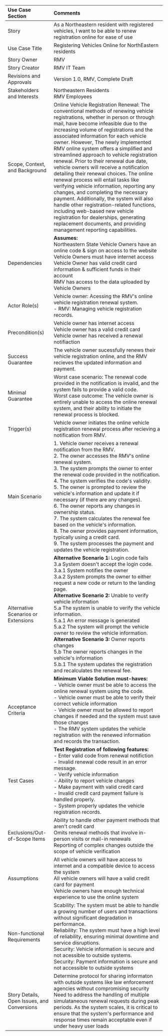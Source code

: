 |Use Case Section|Comments|
|:---|:---|
|Story|As a Northeastern resident with registered vehicles, I want to be able to renew registration online for ease of use |
|Use Case Title| Registering Vehicles Online for NorthEastern residents|
|Story Owner|RMV|
|Story Creator| RMV IT Team|
|Revisions and Approvals|Version 1.0, RMV, Complete Draft|
|Stakeholders and Interests| Northeastern Residents <br> RMV Employees|  -Cole 
|Scope, Context, and Background|Online Vehicle Registration Renewal: The conventional methods of renewing vehicle registrations, whether in person or through mail, have become infeasible due to the increasing volume of registrations and the associated information for each vehicle owner. However, The newly implemented RMV online system offers a simplified and streamlined approach to vehicle registration renewal. Prior to their renewal due date, vehicle owners will receive a notification detailing their renewal choices. The online renewal process will entail tasks like verifying vehicle information, reporting any changes, and completing the necessary payment. Additionally, the system will also handle other registration-related functions, including web-based new vehicle registration for dealerships, generating replacement documents, and providing management reporting capabilities.|  -Evan 
|Dependencies|**Assumes:** <br> Northeastern State Vehicle Owners have an online code & sign on access to the website <br> Vehicle Owners must have internet access <br> Vehicle Owner has valid credit card information & sufficient funds in their account <br> RMV has access to the data uploaded by Vehicle Owners| -Axel
|Actor Role(s)|Vehicle owner: Acessing the RMV's online vehicle registration renewal system. <br> - RMV: Managing vehicle registration records.| -Evan
|Precondition(s)|Vehicle owner has internet access <br> Vehicle owner has a valid credit card <br> Vehicle owner has received a renewal notifiaction| -Tori
|Success Guarantee|The vehicle owner sucessfully renews their vehicle registration online, and the RMV recieves the updated information and payment.| -Evan
|Minimal Guarantee|Worst case scenario: The renewal code provided in the notification is invalid, and the system fails to provide a valid code. <br> Worst case outcome: The vehicle owner is entirely unable to access the online renewal system, and their ability to initiate the renewal process is blocked.| -Evan
|Trigger(s)|Vehicle owner initiates the online vehicle registration renewal process after recieving a notification from RMV.| -Evan
|Main Scenario| 1. Vehicle owner receives a renewal notification from the RMV.<br> 2. The owner accesses the RMV's online renewal system.<br> 3. The system prompts the owner to enter the renewal code provided in the notification.<br> 4. The system verifies the code's validity.<br> 5. The owner is prompted to review the vehicle's information and update it if necessary (if there are any changes).<br> 6. The owner reports any changes in ownership status. <br> 7. The system calculates the renewal fee based on the vehicle's information. <br> 8. The owner provides payment information, typically using a credit card.<br>9. The system processes the payment and updates the vehicle registration.| -Evan
|Alternative Scenarios or Extensions|**Alternative Scenario 1:** Login code fails <br> 3.a System doesn't accept the login code. <br> 3.a.1 System notifies the owner <br> 3.a.2 System prompts the owner to either request a new code or return to the landing page. <br> **Alternative Scenario 2:** Unable to verify vehicle information <br> 5.a The system is unable to verify the vehicle information. <br> 5.a.1 An error message is generated <br> 5.a.2 The system will prompt the vehicle owner to review the vehicle information. <br> **Alternative Scenario 3:** Owner reports changes <br> 5.b The owner reports changes in the vehicle's information <br> 5.b.1 The system updates the registration and recalculates the renewal fee.|
|Acceptance Criteria|**Minimum Viable Solution must-haves:** <br> - Vehicle owner must be able to access the online renewal system using the code. <br> - Vehicle owner must be able to verify their correct vehicle information <br> - Vehicle owner must be allowed to report changes if needed and the system must save those changes <br> - The RMV system updates the vehicle registration with the renewed information and records the transaction.|
|Test Cases|**Test Registration of following features:** <br> - Enter valid code from renewal notifiction <br> - Invalid renewal code result in an error message. <br> - Verify vehicle information <br> - Ability to report vehicle changes <br> - Make payment with valid credit card <br> - Invalid credit card payment failure is handled properly. <br> - System properly updates the vehicle registration records.|
|Exclusions/Out-of-Scope Items|Ability to handle other payment methods that aren't credit card <br> Omits renewal methods that involve in-person visits or mail-in renewals <br> Reporting of complex changes outside the scope of vehicle verification|
|Assumptions|All vehicle owners will have access to internet and a compatible device to access the system <br> All vehicle owners will have a valid credit card for payment <br> Vehicle owners have enough technical experience to use the online system|
|Non-functional Requirements|Scability: The system must be able to handle a growing number of users and transactions without significant degradation in performance. <br> Reliability: The system must have a high level of reliability, ensuring minimal downtime and service disruptions. <br> Security: Vehicle information is secure and not acessible to outside systems. <br> Security: Payment information is secure and not accessible to outside systems|
|Story Details, Open Issues, and Conversions|Determine protocol for sharing informaton with outside systems like law enforcement agencies without compromising security <br> Need to address the handling of multiple simulataneous renewal requests during peak periods. As the system scales, it is critical to ensure that the system's performance and response times remain acceptable even if under heavy user loads|